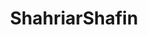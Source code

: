 ---
title: ShahriarShafin
github: https://github.com/ShahriarShafin
mode: dark
transition: 1s
score: 68.4
archetype:
- Minimalistic
---